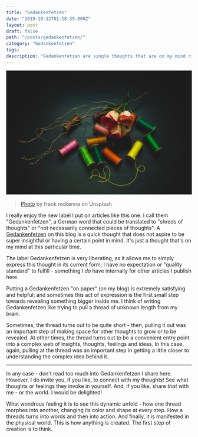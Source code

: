 ```yaml
---
title: "Gedankenfetzen"
date: "2019-10-12T01:18:39.000Z"
layout: post
draft: false
path: "/posts/gedankenfetzen/"
category: "Gedankenfetzen"
tags:
description: "Gedankenfetzen are single thoughts that are on my mind right now that I share here on my blog. Some might be the entry point into a magical world, and others might just be nothing more than random thoughts."
---
```


![Threads](threads.jpg)

> [Photo](https://unsplash.com/photos/aGz5hkren64) by frank mckenna on Unsplash

I really enjoy the new label I put on articles like this one. I call them "Gedankenfetzen", a German word that could be translated to "shreds of thoughts" or "not necessarily connected pieces of thoughts". A [Gedankenfetzen](/categories/gedankenfetzen) on this blog is a quick thought that does not aspire to be super insightful or having a certain point in mind. It's just a thought that's on my mind at this particular time.

The label Gedankenfetzen is very liberating, as it allows me to simply express this thought in its current form; I have no expectation or "quality standard" to fulfill - something I _do_ have internally for other articles I publish here.

Putting a Gedankenfetzen "on paper" (on my blog) is extremely satisfying and helpful; and sometimes this act of expression is the first small step towards revealing something bigger inside me. I think of writing Gedankenfetzen like trying to pull a thread of unknown length from my brain.

Sometimes, the thread turns out to be quite short - then, pulling it out was an important step of making space for other thoughts to grow or to be revealed. At other times, the thread turns out to be a convenient entry point into a complex web of insights, thoughts, feelings and ideas. In this case, again, pulling at the thread was an important step in getting a little closer to understanding the complex idea behind it.

---

In any case - don't read too much into Gedankenfetzen I share here. However, I do invite you, if you like, to connect with my thoughts! See what thoughts or feelings they invoke in yourself. And, if you like, share _that_ with me - or the world. I would be delighted!

What wondrous feeling it is to see this dynamic unfold - how one thread morphes into another, changing its color and shape at every step. How a threads turns into words and then into action. And finally, it is manifested in the physical world. This is how anything is created. The first step of creation is to think.



